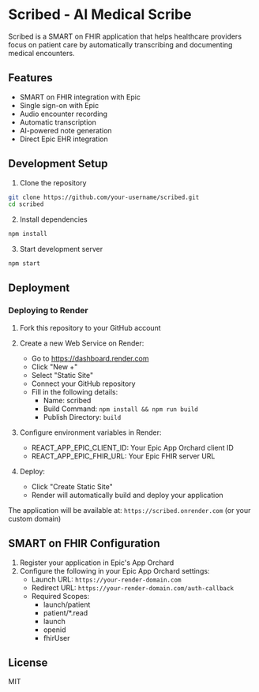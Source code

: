 # Scribed - AI Medical Scribe

Scribed is a SMART on FHIR application that helps healthcare providers focus on patient care by automatically transcribing and documenting medical encounters.

## Features

- SMART on FHIR integration with Epic
- Single sign-on with Epic
- Audio encounter recording
- Automatic transcription
- AI-powered note generation
- Direct Epic EHR integration

## Development Setup

1. Clone the repository
```bash
git clone https://github.com/your-username/scribed.git
cd scribed
```

2. Install dependencies
```bash
npm install
```

3. Start development server
```bash
npm start
```

## Deployment

### Deploying to Render

1. Fork this repository to your GitHub account

2. Create a new Web Service on Render:
   - Go to https://dashboard.render.com
   - Click "New +"
   - Select "Static Site"
   - Connect your GitHub repository
   - Fill in the following details:
     - Name: scribed
     - Build Command: `npm install && npm run build`
     - Publish Directory: `build`

3. Configure environment variables in Render:
   - REACT_APP_EPIC_CLIENT_ID: Your Epic App Orchard client ID
   - REACT_APP_EPIC_FHIR_URL: Your Epic FHIR server URL

4. Deploy:
   - Click "Create Static Site"
   - Render will automatically build and deploy your application

The application will be available at: `https://scribed.onrender.com` (or your custom domain)

## SMART on FHIR Configuration

1. Register your application in Epic's App Orchard
2. Configure the following in your Epic App Orchard settings:
   - Launch URL: `https://your-render-domain.com`
   - Redirect URL: `https://your-render-domain.com/auth-callback`
   - Required Scopes: 
     - launch/patient
     - patient/*.read
     - launch
     - openid
     - fhirUser

## License

MIT
